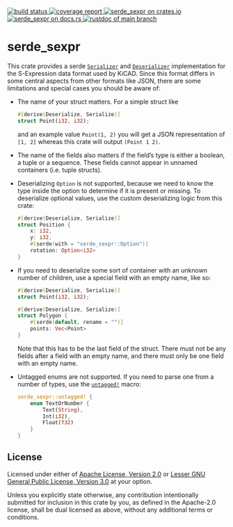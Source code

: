 <br/>
<div>
	<a href="https://github.com/kicad-rs/serde_sexpr/actions/workflows/rust.yml">
		<img alt="build status" src="https://github.com/kicad-rs/serde_sexpr/actions/workflows/rust.yml/badge.svg"/>
	</a>
	<a href="https://kicad-rs.github.io/serde_sexpr/tarpaulin-report.html">
		<img alt="coverage report" src="https://kicad-rs.github.io/serde_sexpr/coverage.svg"/>
	</a>
	<a href="https://crates.io/crates/serde_sexpr">
		<img alt="serde_sexpr on crates.io" src="https://img.shields.io/crates/v/serde_sexpr.svg"/>
	</a>
	<a href="https://docs.rs/serde_sexpr">
		<img alt="serde_sexpr on docs.rs" src="https://docs.rs/serde_sexpr/badge"/>
	</a>
	<a href="https://kicad-rs.github.io/serde_sexpr/doc/serde_sexpr/index.html">
		<img alt="rustdoc of main branch" src="https://img.shields.io/badge/docs-main-blue.svg"/>
	</a>
</div>

# serde_sexpr

This crate provides a serde [`Serializer`][__link0] and [`Deserializer`][__link1] implementation for the S-Expression data format used by KiCAD. Since this format differs in some central aspects from other formats like JSON, there are some limitations and special cases you should be aware of:

 - The name of your struct matters. For a simple struct like
	
	
	```rust
	#[derive(Deserialize, Serialize)]
	struct Point(i32, i32);
	```
	
	and an example value `Point(1, 2)` you will get a JSON representation of `[1, 2]` whereas this crate will output `(Point 1 2)`.
	
	
 - The name of the fields also matters if the field’s type is either a boolean, a tuple or a sequence. These fields cannot appear in unnamed containers (i.e. tuple structs).
	
	
 - Deserializing `Option` is not supported, because we need to know the type inside the option to determine if it is present or missing. To deserialize optional values, use the custom deserializing logic from this crate:
	
	
	```rust
	#[derive(Deserialize, Serialize)]
	struct Position {
	    x: i32,
	    y: i32,
	    #[serde(with = "serde_sexpr::Option")]
	    rotation: Option<i32>
	}
	```
	
	
 - If you need to deserialize some sort of container with an unknown number of children, use a special field with an empty name, like so:
	
	
	```rust
	#[derive(Deserialize, Serialize)]
	struct Point(i32, i32);
	
	#[derive(Deserialize, Serialize)]
	struct Polygon {
	    #[serde(default, rename = "")]
	    points: Vec<Point>
	}
	```
	
	Note that this has to be the last field of the struct. There must not be any fields after a field with an empty name, and there must only be one field with an empty name.
	
	
 - Untagged enums are not supported. If you need to parse one from a number of types, use the [`untagged!`][__link2] macro:
	
	
	```rust
	serde_sexpr::untagged! {
	    enum TextOrNumber {
	        Text(String),
	        Int(i32),
	        Float(f32)
	    }
	}
	```
	
	



## License

Licensed under either of [Apache License, Version 2.0](./LICENSE-Apache-2.0) or
[Lesser GNU General Public License, Version 3.0](./LICENSE-LGPL-3.0) at your option.

Unless you explicitly state otherwise, any contribution intentionally submitted for inclusion in this crate by you,
as defined in the Apache-2.0 license, shall be dual licensed as above, without any additional terms or conditions.

 [__link0]: https://docs.rs/serde/1.0.133/serde/?search=serde::ser::Serializer
 [__link1]: https://docs.rs/serde/1.0.133/serde/?search=serde::de::Deserializer
 [__link2]: `untagged!`

